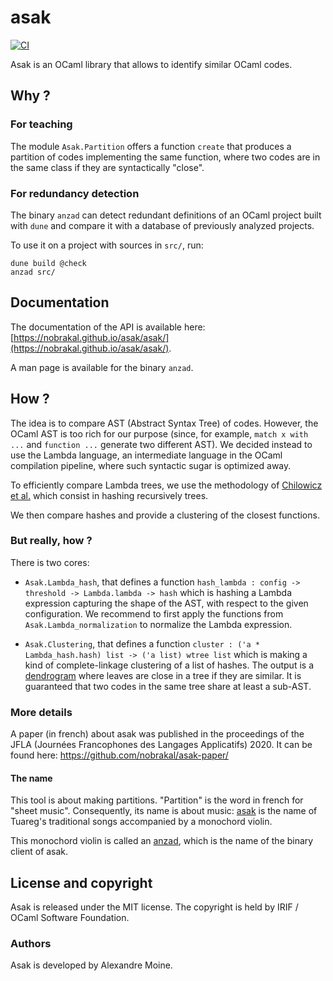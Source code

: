 # asak

[![CI](https://github.com/nobrakal/asak/actions/workflows/main.yml/badge.svg)](https://github.com/nobrakal/asak/actions/workflows/main.yml)

Asak is an OCaml library that allows to identify similar OCaml codes.

## Why ?

### For teaching

The module `Asak.Partition` offers a function `create` that produces a partition of codes implementing the same function, where two codes are in the same class if they are syntactically "close".

### For redundancy detection
The binary `anzad` can detect redundant definitions of an OCaml project built with `dune` and compare it with a database of previously analyzed projects.

To use it on a project with sources in `src/`, run:

```
dune build @check
anzad src/
```

## Documentation

The documentation of the API is available here: [https://nobrakal.github.io/asak/asak/](https://nobrakal.github.io/asak/asak/).

A man page is available for the binary `anzad`.

## How ?

The idea is to compare AST (Abstract Syntax Tree) of codes. However, the OCaml AST is too rich for our purpose (since, for example, `match x with ...` and `function ...` generate two different AST). We decided instead to use the Lambda language, an intermediate language in the OCaml compilation pipeline, where such syntactic sugar is optimized away.

To efficiently compare Lambda trees, we use the methodology of [Chilowicz et al.](http://igm.univ-mlv.fr/~chilowi/research/syntax_tree_fingerprinting/syntax_tree_fingerprinting_ICPC09.default_pdf.pdf) which consist in hashing recursively trees.

We then compare hashes and provide a clustering of the closest functions.

### But really, how ?

There is two cores:

* `Asak.Lambda_hash`, that defines a function
`hash_lambda : config -> threshold -> Lambda.lambda -> hash` which is hashing a Lambda expression
capturing the shape of the AST, with respect to the given configuration.
We recommend to first apply the functions from `Asak.Lambda_normalization` to normalize the Lambda expression.

* `Asak.Clustering`, that defines a function `cluster : ('a * Lambda_hash.hash) list -> ('a list) wtree list`
which is making a kind of complete-linkage clustering of a list of hashes.
The output is a [dendrogram](https://en.wikipedia.org/wiki/Dendrogram) where leaves are close in a tree
if they are similar. It is guaranteed that two codes in the same tree share at least a sub-AST.

### More details

A paper (in french) about asak was published in the proceedings of the JFLA (Journées Francophones des Langages Applicatifs) 2020. It can be found here: https://github.com/nobrakal/asak-paper/

#### The name

This tool is about making partitions. "Partition" is the word in french for "sheet music". Consequently, its name is about music: [asak](https://en.wikipedia.org/wiki/Tuareg_people#Music) is the name of Tuareg's traditional songs accompanied by a monochord violin.

This monochord violin is called an [anzad](https://en.wikipedia.org/wiki/Imzad), which is the name of the binary client of asak.

## License and copyright

Asak is released under the MIT license. The copyright is held by IRIF / OCaml Software Foundation.

### Authors

Asak is developed by Alexandre Moine.
